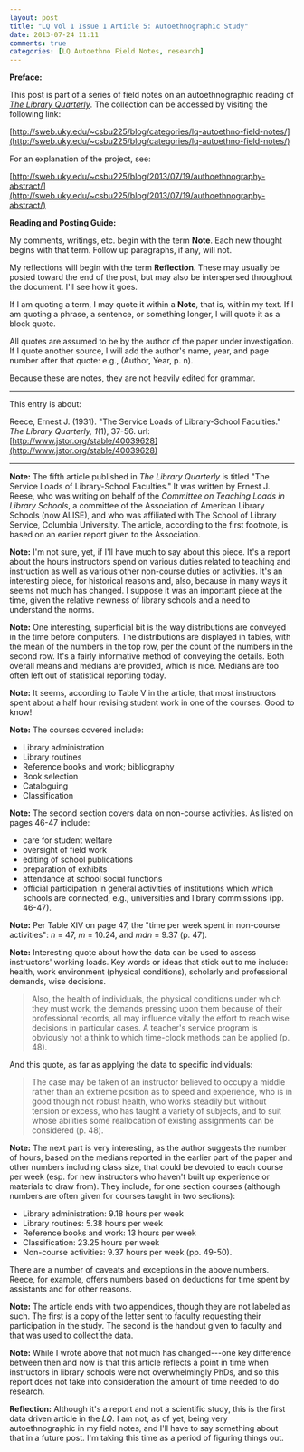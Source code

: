 ```yaml
---
layout: post
title: "LQ Vol 1 Issue 1 Article 5: Autoethnographic Study"
date: 2013-07-24 11:11
comments: true
categories: [LQ Autoethno Field Notes, research]
---
```


**Preface:**

This post is part of a series of field notes on an
autoethnographic reading of [*The Library
Quarterly*](http://www.press.uchicago.edu/ucp/journals/journal/lq.html).
The collection can be accessed by visiting the following link:

[http://sweb.uky.edu/~csbu225/blog/categories/lq-autoethno-field-notes/](http://sweb.uky.edu/~csbu225/blog/categories/lq-autoethno-field-notes/)

For an explanation of the project, see:

[http://sweb.uky.edu/~csbu225/blog/2013/07/19/authoethnography-abstract/](http://sweb.uky.edu/~csbu225/blog/2013/07/19/authoethnography-abstract/)

**Reading and Posting Guide:**

My comments, writings, etc. begin with the term **Note**. Each new
thought begins with that term. Follow up paragraphs, if any, will
not.

My reflections will begin with the term **Reflection**. These may
usually be posted toward the end of the post, but may also be
interspersed throughout the document. I'll see how it goes.

If I am quoting a term, I may quote it within a **Note**, that is,
within my text. If I am quoting a phrase, a sentence, or something
longer, I will quote it as a block quote.

All quotes are assumed to be by the author of the paper under
investigation. If I quote another source, I will add the author's
name, year, and page number after that quote: e.g., (Author, Year,
p. n).

Because these are notes, they are not heavily edited for grammar.

---

This entry is about:

Reece, Ernest J. (1931). "The Service Loads of Library-School
Faculties." *The Library Quarterly, 1*(1), 37-56.
url:[http://www.jstor.org/stable/40039628](http://www.jstor.org/stable/40039628)

---

**Note:** The fifth article published in *The Library Quarterly*
is titled "The Service Loads of Library-School Faculties." It was
written by Ernest J. Reese, who was writing on behalf of the
*Committee on Teaching Loads in Library Schools*, a committee of
the Association of American Library Schools (now ALISE), and who
was affiliated with The School of Library Service, Columbia
University. The article, according to the first footnote, is based
on an earlier report given to the Association.

**Note:** I'm not sure, yet, if I'll have much to say about this
piece. It's a report about the hours instructors spend on various
duties related to teaching and instruction as well as various
other non-course duties or activities. It's an interesting piece,
for historical reasons and, also, because in many ways it seems
not much has changed. I suppose it was an important piece at the
time, given the relative newness of library schools and a need to
understand the norms.

**Note:** One interesting, superficial bit is the way
distributions are conveyed in the time before computers. The
distributions are displayed in tables, with the mean of the
numbers in the top row, per the count of the numbers in the second
row. It's a fairly informative method of conveying the details.
Both overall means and medians are provided, which is nice.
Medians are too often left out of statistical reporting today.

**Note:** It seems, according to Table V in the article, that most
instructors spent about a half hour revising student work in one
of the courses. Good to know!

**Note:** The courses covered include:

- Library administration
- Library routines
- Reference books and work; bibliography
- Book selection
- Cataloguing
- Classification

**Note:** The second section covers data on non-course
activities. As listed on pages 46-47 include:

- care for student welfare
- oversight of field work
- editing of school publications
- preparation of exhibits
- attendance at school social functions
- official participation in general activities of institutions
  which which schools are connected, e.g., universities and
  library commissions (pp. 46-47).

**Note:** Per Table XIV on page 47, the "time per week spent in
non-course activities": *n* = 47, *m* = 10.24, and *mdn* = 9.37
(p. 47).

**Note:** Interesting quote about how the data can be used to
assess instructors' working loads. Key words or ideas that stick
out to me include: health, work environment (physical conditions),
scholarly and professional demands, wise decisions.

> Also, the health of individuals, the physical conditions under
> which they must work, the demands pressing upon them because of
> their professional records, all may influence vitally the effort
> to reach wise decisions in particular cases. A teacher's service
> program is obviously not a think to which time-clock methods can
> be applied (p. 48).

And this quote, as far as applying the data to specific
individuals:

> The case may be taken of an instructor believed to occupy a
> middle rather than an extreme position as to speed and
> experience, who is in good though not robust health, who works
> steadily but without tension or excess, who has taught a variety
> of subjects, and to suit whose abilities some reallocation of
> existing assignments can be considered (p. 48).

**Note:** The next part is very interesting, as the author
suggests the number of hours, based on the medians reported in the
earlier part of the paper and other numbers including class size,
that could be devoted to each course per week (esp. for new
instructors who haven't built up experience or materials to draw
from). They include, for one section courses (although numbers are
often given for courses taught in two sections):

- Library administration: 9.18 hours per week
- Library routines: 5.38 hours per week
- Reference books and work: 13 hours per week
- Classification: 23.25 hours per week
- Non-course activities: 9.37 hours per week (pp. 49-50).

There are a number of caveats and exceptions in the above numbers.
Reece, for example, offers numbers based on deductions for time
spent by assistants and for other reasons. 

**Note:** The article ends with two appendices, though they are
not labeled as such. The first is a copy of the letter sent to
faculty requesting their participation in the study. The second is
the handout given to faculty and that was used to collect the
data.

**Note:** While I wrote above that not much has changed---one key
difference between then and now is that this article reflects a
point in time when instructors in library schools were not
overwhelmingly PhDs, and so this report does not take into
consideration the amount of time needed to do research.

**Reflection:** Although it's a report and not a scientific study,
this is the first data driven article in the *LQ*. I am not, as of
yet, being very autoethnographic in my field notes, and I'll have
to say something about that in a future post. I'm taking this time
as a period of figuring things out.
